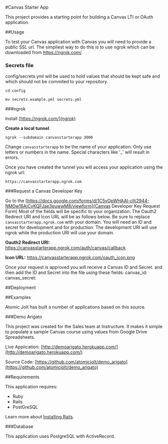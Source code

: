 #Canvas Starter App

This project provides a starting point for building a Canvas LTI or OAuth application. 

##Usage

To test your Canvas application with Canvas you will need to provide a public SSL url. The simpliest way to do this is to
use ngrok which can be downloaded from https://ngrok.com/.

### Secrets file
config/secrets.yml will be used to hold values that should be kept safe and which should not be commited to your repository.

`cd config`

`mv secrets.example.yml secrets.yml`

###ngrok

Install [https://ngrok.com/](ngrok)

__Create a local tunnel__

`ngrok --subdomain canvasstarterapp 3000`

Change `canvasstarterapp` to be the name of your application. Only use letters or numbers in the name. 
Special characters like '_' will result in errors.

Once you have created the tunnel you will access your application using the ngrok url:

`https://canvasstarterapp.ngrok.com`

###Request a Canvas Developer Key

Go to the [https://docs.google.com/forms/d/1C5vOpWHAAl-cltj2944-NM0w16AiCvKQFJae3euwwM8/viewform](Canvas Developer Key Request Form)
Most of the fields will be specific to your organization. The Oauth2 Redirect URI and Icon URL will be as follows below. Be
sure to replace `canvasstarterapp.ngrok.com` with your domain. You will need an ID and secret for development and for production. The
development URI will use ngrok while the production URI will use your domain.

__Oauth2 Redirect URI:__
https://canvasstarterapp.ngrok.com/auth/canvas/callback

__Icon URL:__
https://canvasstarterapp.ngrok.com/oauth_icon.png 

Once your request is approved you will receive a Canvas ID and Secret.
and then add the ID and Secret into the file using these fields:
canvas_id: 
canvas_secret: 

##Deployment

##Examples

Atomic Jolt has built a number of applications based on this source.

###Demo Arigato

This project was created for the Sales team at Instructure. It makes it simple to populate a sample Canvas course using values from Google Drive Spreadsheets.

Live Application: [http://demoarigato.herokuapp.com/](http://demoarigato.herokuapp.com/)

Source Code: [https://github.com/atomicjolt/demo_arigato](https://github.com/atomicjolt/demo_arigato)


##Requirements

This application requires:

-   Ruby
-   Rails
-   PostGreSQL

Learn more about [Installing Rails](http://railsapps.github.io/installing-rails.html).

###Database

This application uses PostgreSQL with ActiveRecord.



